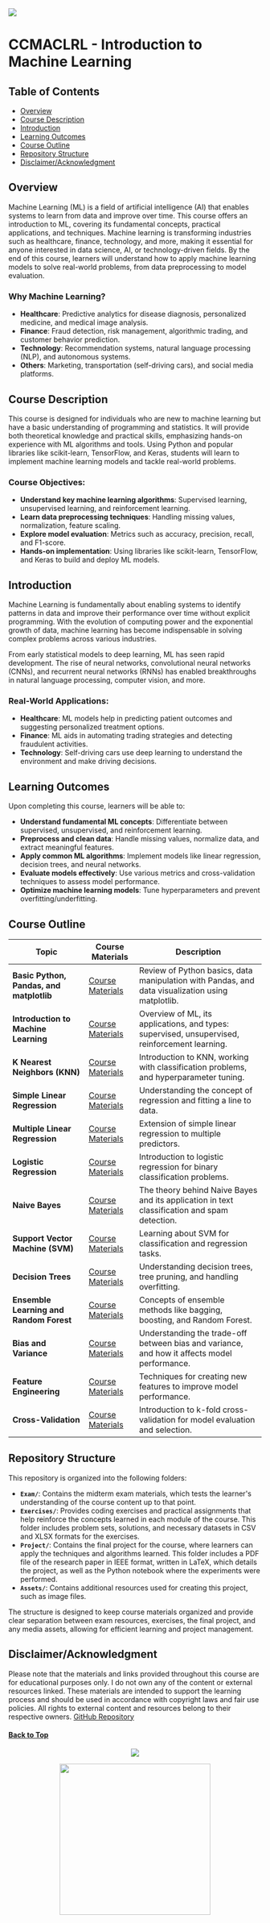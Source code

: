 <img src="https://github.com/gabcsx/CCMACLRL_COM221/blob/main/assets/ML_COVER.png"/>

# CCMACLRL - Introduction to Machine Learning 

## Table of Contents
- [Overview](#overview)
- [Course Description](#course-description)
- [Introduction](#introduction)
- [Learning Outcomes](#learning-outcomes)
- [Course Outline](#course-outline)
- [Repository Structure](#repository-structure)
- [Disclaimer/Acknowledgment](#disclaimeracknowledgment)

## Overview
Machine Learning (ML) is a field of artificial intelligence (AI) that enables systems to learn from data and improve over time. This course offers an introduction to ML, covering its fundamental concepts, practical applications, and techniques. Machine learning is transforming industries such as healthcare, finance, technology, and more, making it essential for anyone interested in data science, AI, or technology-driven fields. By the end of this course, learners will understand how to apply machine learning models to solve real-world problems, from data preprocessing to model evaluation.

### Why Machine Learning?
- **Healthcare**: Predictive analytics for disease diagnosis, personalized medicine, and medical image analysis.
- **Finance**: Fraud detection, risk management, algorithmic trading, and customer behavior prediction.
- **Technology**: Recommendation systems, natural language processing (NLP), and autonomous systems.
- **Others**: Marketing, transportation (self-driving cars), and social media platforms.

## Course Description
This course is designed for individuals who are new to machine learning but have a basic understanding of programming and statistics. It will provide both theoretical knowledge and practical skills, emphasizing hands-on experience with ML algorithms and tools. Using Python and popular libraries like scikit-learn, TensorFlow, and Keras, students will learn to implement machine learning models and tackle real-world problems.

### Course Objectives:
- **Understand key machine learning algorithms**: Supervised learning, unsupervised learning, and reinforcement learning.
- **Learn data preprocessing techniques**: Handling missing values, normalization, feature scaling.
- **Explore model evaluation**: Metrics such as accuracy, precision, recall, and F1-score.
- **Hands-on implementation**: Using libraries like scikit-learn, TensorFlow, and Keras to build and deploy ML models.

## Introduction
Machine Learning is fundamentally about enabling systems to identify patterns in data and improve their performance over time without explicit programming. With the evolution of computing power and the exponential growth of data, machine learning has become indispensable in solving complex problems across various industries.

From early statistical models to deep learning, ML has seen rapid development. The rise of neural networks, convolutional neural networks (CNNs), and recurrent neural networks (RNNs) has enabled breakthroughs in natural language processing, computer vision, and more.

### Real-World Applications:
- **Healthcare**: ML models help in predicting patient outcomes and suggesting personalized treatment options.
- **Finance**: ML aids in automating trading strategies and detecting fraudulent activities.
- **Technology**: Self-driving cars use deep learning to understand the environment and make driving decisions.

## Learning Outcomes
Upon completing this course, learners will be able to:
- **Understand fundamental ML concepts**: Differentiate between supervised, unsupervised, and reinforcement learning.
- **Preprocess and clean data**: Handle missing values, normalize data, and extract meaningful features.
- **Apply common ML algorithms**: Implement models like linear regression, decision trees, and neural networks.
- **Evaluate models effectively**: Use various metrics and cross-validation techniques to assess model performance.
- **Optimize machine learning models**: Tune hyperparameters and prevent overfitting/underfitting.

## Course Outline

| Topic                                    | Course Materials                           | Description                                                                 |
|------------------------------------------|--------------------------------------------|-----------------------------------------------------------------------------|
| **Basic Python, Pandas, and matplotlib** | [Course Materials](https://github.com/robitussin/CCMACLRL/tree/main/0%20-%20Basic%20Python%2C%20Pandas%2C%20matplotlib)                       | Review of Python basics, data manipulation with Pandas, and data visualization using matplotlib. |
| **Introduction to Machine Learning**     | [Course Materials](https://github.com/robitussin/CCMACLRL/tree/main/1%20-%20Introduction%20to%20Machine%20Learning)                       | Overview of ML, its applications, and types: supervised, unsupervised, reinforcement learning. |
| **K Nearest Neighbors (KNN)**            | [Course Materials](https://github.com/robitussin/CCMACLRL/tree/main/2%20-%20kNN)                       | Introduction to KNN, working with classification problems, and hyperparameter tuning. |
| **Simple Linear Regression**             | [Course Materials](https://github.com/robitussin/CCMACLRL/tree/main/3%20-%20Simple%20Linear%20Regression)                       | Understanding the concept of regression and fitting a line to data.       |
| **Multiple Linear Regression**           | [Course Materials](https://github.com/robitussin/CCMACLRL/tree/main/4%20-%20Multiple%20Linear%20Regression)                       | Extension of simple linear regression to multiple predictors.             |
| **Logistic Regression**                  | [Course Materials](https://github.com/robitussin/CCMACLRL/tree/main/5%20-%20Logistic%20Regression)                       | Introduction to logistic regression for binary classification problems.   |
| **Naive Bayes**                          | [Course Materials](https://github.com/robitussin/CCMACLRL/tree/main/6%20-%20Naive%20Bayes)                       | The theory behind Naive Bayes and its application in text classification and spam detection. |
| **Support Vector Machine (SVM)**         | [Course Materials](https://github.com/robitussin/CCMACLRL/tree/main/7%20-%20Support%20Vector%20Machine)                       | Learning about SVM for classification and regression tasks.               |
| **Decision Trees**                       | [Course Materials](https://github.com/robitussin/CCMACLRL/tree/main/8%20-%20Decision%20Trees)                       | Understanding decision trees, tree pruning, and handling overfitting.     |
| **Ensemble Learning and Random Forest**  | [Course Materials](https://github.com/robitussin/CCMACLRL/tree/main/9%20-%20Ensemble%20Learning%20and%20Random%20Forest)                       | Concepts of ensemble methods like bagging, boosting, and Random Forest.   |
| **Bias and Variance**                    | [Course Materials](https://github.com/robitussin/CCMACLRL/tree/main/10%20-%20Additional%20Topics%20(Bias%20and%20Variance%2C%20Feature%20Engineering%2C%20Cross%20Validation))                       | Understanding the trade-off between bias and variance, and how it affects model performance. |
| **Feature Engineering**                  | [Course Materials](https://github.com/robitussin/CCMACLRL/tree/main/10%20-%20Additional%20Topics%20(Bias%20and%20Variance%2C%20Feature%20Engineering%2C%20Cross%20Validation)/Feature%20Engineering)                       | Techniques for creating new features to improve model performance.        |
| **Cross-Validation**                     | [Course Materials](https://github.com/robitussin/CCMACLRL/tree/main/10%20-%20Additional%20Topics%20(Bias%20and%20Variance%2C%20Feature%20Engineering%2C%20Cross%20Validation)/Cross%20Validation)                       | Introduction to k-fold cross-validation for model evaluation and selection. |

## Repository Structure

This repository is organized into the following folders:

- **`Exam/`**: Contains the midterm exam materials, which tests the learner's understanding of the course content up to that point.
- **`Exercises/`**: Provides coding exercises and practical assignments that help reinforce the concepts learned in each module of the course. This folder includes problem sets, solutions, and necessary datasets in CSV and XLSX formats for the exercises.
- **`Project/`**: Contains the final project for the course, where learners can apply the techniques and algorithms learned. This folder includes a PDF file of the research paper in IEEE format, written in LaTeX, which details the project, as well as the Python notebook where the experiments were performed.
- **`Assets/`**: Contains additional resources used for creating this project, such as image files.

The structure is designed to keep course materials organized and provide clear separation between exam resources, exercises, the final project, and any media assets, allowing for efficient learning and project management.

## Disclaimer/Acknowledgment
Please note that the materials and links provided throughout this course are for educational purposes only. 
I do not own any of the content or external resources linked. These materials are intended to support the learning process and should be used in accordance with copyright laws and fair use policies. 
All rights to external content and resources belong to their respective owners. 
<a href="https://github.com/robitussin" target="_blank">GitHub Repository</a>

#### [Back to Top](#ccmaclrl---introduction-to-machine-learning)

<p align="center">
<img src="https://readme-typing-svg.demolab.com?font=Fira+Code&pause=1000&color=1CF72B&width=435&lines=Thank+you+for+visiting!"/>
</p>

<p align="center">
<img src="https://media2.giphy.com/media/v1.Y2lkPTc5MGI3NjExbXY0bnBvbHkwOWJocGRvbG5pemR2am9tNWhqbDZmMHdrOHZuZW8wYyZlcD12MV9pbnRlcm5hbF9naWZfYnlfaWQmY3Q9cw/dO3HccHwl9xeVzAe8c/giphy.webp" width="300"/>
</p>
